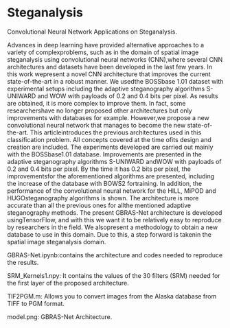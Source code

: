 # Steganalysis
Convolutional Neural Network Applications on Steganalysis.


Advances in deep learning have provided alternative approaches to a variety of complexproblems, such as in the domain of spatial image steganalysis using convolutional neural networks (CNN),where several CNN architectures and datasets have been developed in the last few years. In this work wepresent a novel CNN architecture that improves the current state-of-the-art in a robust manner. We usedthe BOSSbase 1.01 dataset with experimental setups including the adaptive steganography algorithms S-UNIWARD and WOW with payloads of 0.2 and 0.4 bits per pixel. As results are obtained, it is more complex to improve them. In fact, some researchershave no longer proposed other architectures but only improvements with databases for example. However,we propose a new convolutional neural network that manages to become the new state-of-the-art. This articleintroduces the previous architectures used in this classification problem. All concepts covered at the time ofits design and creation are included. The experiments developed are carried out mainly with the BOSSbase1.01 database. Improvements are presented in the adaptive steganography algorithms S-UNIWARD andWOW with payloads of 0.2 and 0.4 bits per pixel. By the time it has 0.2 bits per pixel, the improvementsfor the aforementioned algorithms are presented, including the increase of the database with BOWS2 fortraining. In addition, the performance of the convolutional neural network for the HILL, MiPOD and HUGOsteganography algorithms is shown. The architecture is more accurate than all the previous ones for allthe mentioned adaptive steganography methods. The present GBRAS-Net architecture is developed usingTensorFlow, and with this we want it to be relatively easy to reproduce by researchers in the field. We alsopresent a methodology to obtain a new database to use in this domain. Due to this, a step forward is takenin the spatial image steganalysis domain.


GBRAS-Net.ipynb:contains the architecture and codes needed to reproduce the results.


SRM_Kernels1.npy: It contains the values of the 30 filters (SRM) needed for the first layer of the proposed architecture.


TIF2PGM.m: Allows you to convert images from the Alaska database from TIFF to PGM format.


model.png: GBRAS-Net Architecture.

